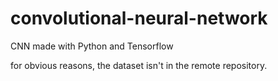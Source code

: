 # convolutional-neural-network
CNN made with Python and Tensorflow

for obvious reasons, the dataset isn't in the remote repository.